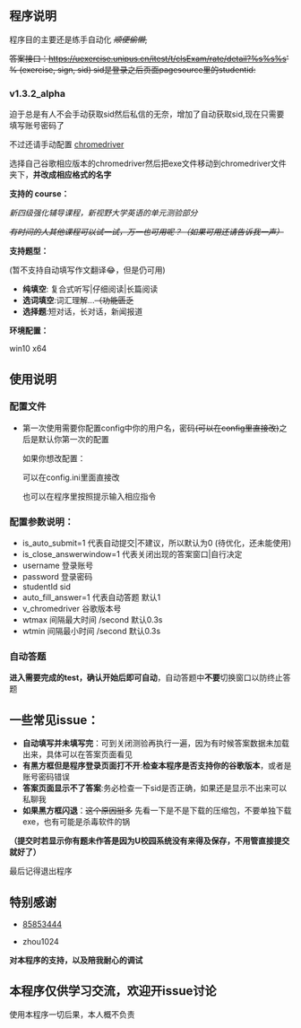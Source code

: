 ## 程序说明

程序目的主要还是练手自动化  ~~*顺便偷懒*,~~

~~答案接口：https://uexercise.unipus.cn/itest/t/clsExam/rate/detail?%s%s%s' % (exercise, sign, sid) sid是登录之后页面pagesource里的studentid:~~

### v1.3.2_alpha

迫于总是有人不会手动获取sid然后私信的无奈，增加了自动获取sid,现在只需要填写账号密码了

不过还请手动配置 <a href="https://npm.taobao.org/mirrors/chromedriver/" target="__blank">chromedriver</a>

选择自己谷歌相应版本的chromedriver然后把exe文件移动到chromedriver文件夹下，**并改成相应格式的名字**



**支持的 course：**

*新四级强化辅导课程，新视野大学英语的单元测验部分*

~~*有时间的人其他课程可以试一试，万一也可用呢？（如果可用还请告诉我一声）*~~

**支持题型：**

(暂不支持自动填写作文翻译😂，但是仍可用)

* **纯填空**: 复合式听写|仔细阅读|长篇阅读
* **选词填空**:词汇理解...~~（功能匮乏~~
* **选择题**:短对话，长对话，新闻报道

**环境配置：**

win10 x64

## 使用说明

### 配置文件

* 第一次使用需要你配置config中你的用户名，密码~~(可以在config里直接改)~~之后是默认你第一次的配置

  如果你想改配置：

  可以在config.ini里面直接改

  也可以在程序里按照提示输入相应指令

### 配置参数说明：

* is_auto_submit=1 代表自动提交|不建议，所以默认为0 (待优化，还未能使用)
* is_close_answerwindow=1 代表关闭出现的答案窗口|自行决定
* username 登录账号
* password 登录密码
* studentId sid
* auto_fill_answer=1 代表自动答题 默认1
* v_chromedriver 谷歌版本号
* wtmax 间隔最大时间 /second 默认0.3s
* wtmin 间隔最小时间 /second 默认0.3s

### 自动答题

**进入需要完成的test，确认开始后即可自动**，自动答题中**不要**切换窗口以防终止答题

##  一些常见issue：

* **自动填写并未填写完**：可到关闭测验再执行一遍，因为有时候答案数据未加载出来，具体可以在答案页面看见
* **有黑方框但是程序登录页面打不开**:**检查本程序是否支持你的谷歌版本**，或者是账号密码错误
* **答案页面显示不了答案**:务必检查一下sid是否正确，如果还是显示不出来可以私聊我
* **如果黑方框闪退**：~~这个原因挺多~~ 先看一下是不是下载的压缩包，不要单独下载exe，也有可能是杀毒软件的锅

**（提交时若显示你有题未作答是因为U校园系统没有来得及保存，不用管直接提交就好了）**

最后记得退出程序



## 特别感谢

* [ 85853444](https://github.com/858534444)

* zhou1024

**对本程序的支持，以及陪我耐心的调试**

## 本程序仅供学习交流，欢迎开issue讨论

使用本程序一切后果，本人概不负责